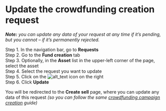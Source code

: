 # Update the crowdfunding creation request

_**Note:** you can update any data of your request at any time if it’s pending, but you cannot – if it’s permanently rejected._

Step 1. In the navigation bar, go to **Requests**  
Step 2. Go to the **Fund creation** tab  
Step 3. Optionally, in the **Asset** list in the upper-left corner of the page, select the asset  
Step 4. Select the request you want to update  
Step 5. Click on the ![alt\_text](https://cryptofund.software/resources-old/product-guide/end-users/images/crowdfunding-campaigns/update-the-crowdfunding-creation-request/User-Guide0.png) icon on the right  
Step 6. Click **Update**

You will be redirected to the **Create sell** page, where you can update any data of this request _\(so you can follow the same_ [_crowdfunding campaign creation_](https://cryptofund.software/resources/product-guide/end-users/crowdfunding-campaigns/crowdfunding-campaign-creation/) _guide\)_


